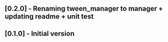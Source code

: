 ## [0.2.0] - Renaming tween_manager to manager + updating readme + unit test

## [0.1.0] - Initial version
